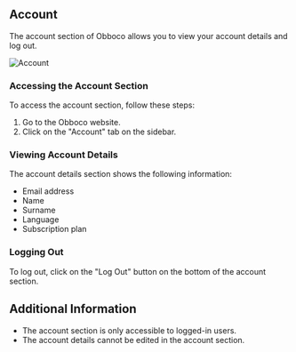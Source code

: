 ## Account

The account section of Obboco allows you to view your account details and log out.

![Account](/account.png)

### Accessing the Account Section

To access the account section, follow these steps:

1. Go to the Obboco website.
2. Click on the "Account" tab on the sidebar.

### Viewing Account Details

The account details section shows the following information:

* Email address
* Name
* Surname
* Language
* Subscription plan

### Logging Out

To log out, click on the "Log Out" button on the bottom of the account section.

## Additional Information

* The account section is only accessible to logged-in users.
* The account details cannot be edited in the account section.

